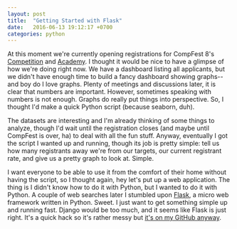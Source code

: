 ```yaml
---
layout: post
title:  "Getting Started with Flask"
date:   2016-06-13 19:12:17 +0700
categories: python
---
```

At this moment we're currently opening registrations for CompFest 8's [Competition][competition] and [Academy][academy]. I thought it would be nice to have a glimpse of how we're doing right now. We have a dashboard listing all applicants, but we didn't have enough time to build a fancy dashboard showing graphs--and boy do I love graphs. Plenty of meetings and discussions later, it is clear that numbers are important. However, sometimes speaking with numbers is not enough. Graphs do really put things into perspective. So, I thought I'd make a quick Python script (because seaborn, duh).

The datasets are interesting and I'm already thinking of some things to analyze, though I'd wait until the registration closes (and maybe until CompFest is over, ha) to deal with all the fun stuff. Anyway, eventually I got the script I wanted up and running, though its job is pretty simple: tell us how many registrants away we're from our targets, our current registrant rate, and give us a pretty graph to look at. Simple.

I want everyone to be able to use it from the comfort of their home without having the script, so I thought again, hey let's put up a web application. The thing is I didn't know how to do it with Python, but I wanted to do it with Python. A couple of web searches later I stumbled upon [Flask][flask], a micro web framework written in Python. Sweet. I just want to get something simple up and running fast. Django would be too much, and it seems like Flask is just right. It's a quick hack so it's rather messy but [it's on my GitHub anyway][cf-stats].

[competition]: http://compfest.web.id/competition
[academy]:   https://compfest.web.id/academy
[flask]: http://flask.pocoo.org
[cf-stats]: https://github.com/galuhsahid/cf-stats 